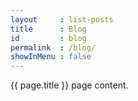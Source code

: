 ```yaml
---
layout     : list-posts
title      : Blog
id         : blog
permalink  : /blog/
showInMenu : false
---
```

{{ page.title }} page content.